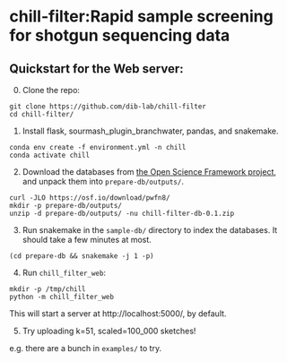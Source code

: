 # chill-filter:Rapid sample screening for shotgun sequencing data

## Quickstart for the Web server:

0. Clone the repo:

```
git clone https://github.com/dib-lab/chill-filter
cd chill-filter/
```

1. Install flask, sourmash_plugin_branchwater, pandas, and snakemake.

```
conda env create -f environment.yml -n chill
conda activate chill
```

2. Download the databases from [the Open Science Framework project](https://osf.io/m85ux/), and unpack them into `prepare-db/outputs/`.

```
curl -JLO https://osf.io/download/pwfn8/
mkdir -p prepare-db/outputs/
unzip -d prepare-db/outputs/ -nu chill-filter-db-0.1.zip
```

3. Run snakemake in the `sample-db/` directory to index the databases. It should take a few minutes at most.

```
(cd prepare-db && snakemake -j 1 -p)
```

4. Run `chill_filter_web`:

```
mkdir -p /tmp/chill
python -m chill_filter_web
```

This will start a server at http://localhost:5000/, by default.

5. Try uploading k=51, scaled=100_000 sketches!

e.g. there are a bunch in `examples/` to try.
